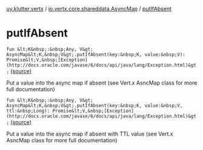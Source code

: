[uy.klutter.vertx](../index.md) / [io.vertx.core.shareddata.AsyncMap](index.md) / [putIfAbsent](.)


# putIfAbsent

`fun &lt;K&nbsp;:&nbsp;Any, V&gt; AsyncMap&lt;K,&nbsp;V&gt;.putIfAbsent(key:&nbsp;K, value:&nbsp;V): Promise&lt;V,&nbsp;[Exception](http://docs.oracle.com/javase/6/docs/api/java/lang/Exception.html)&gt;` [(source)](https://github.com/kohesive/klutter/blob/master/vertx3-jdk8/src/main/kotlin/uy/klutter/vertx/VertxSharedData.kt#L152)

Put a value into the async map if absent (see Vert.x AsncMap class for more full documentation)



`fun &lt;K&nbsp;:&nbsp;Any, V&gt; AsyncMap&lt;K,&nbsp;V&gt;.putIfAbsent(key:&nbsp;K, value:&nbsp;V, ttl:&nbsp;Long): Promise&lt;V,&nbsp;[Exception](http://docs.oracle.com/javase/6/docs/api/java/lang/Exception.html)&gt;` [(source)](https://github.com/kohesive/klutter/blob/master/vertx3-jdk8/src/main/kotlin/uy/klutter/vertx/VertxSharedData.kt#L166)

Put a value into the async map if absent with TTL value (see Vert.x AsncMap class for more full documentation)




